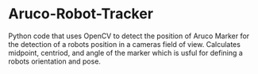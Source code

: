 # Aruco-Robot-Tracker
Python code that uses OpenCV to detect the position of Aruco Marker for the detection of a robots position in a cameras field of view. Calculates midpoint, centriod, and angle of the marker which is usful for defining a robots orientation and pose.
